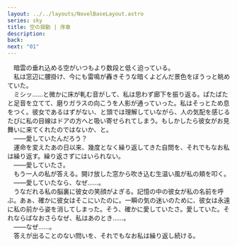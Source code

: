 ```yaml
---
layout: ../../layouts/NovelBaseLayout.astro
series: sky
title: 空の揺動 | 序章
description: 
back: 
next: "01"
---
```


　暗雲の垂れ込める空がいつもより数段と低く迫っている。
<br>
　私は窓辺に腰掛け、今にも雷鳴が轟きそうな暗くよどんだ景色をぼうっと眺めていた。
<br>
　ミシッ……と微かに床が軋む音がして、私は思わず廊下を振り返る。ぱたぱたと足音を立てて、磨りガラスの向こうを人影が通っていった。私はそっとため息をつく。彼女であるはずがない、と頭では理解していながら、人の気配を感じるたびに私の目線はドアの方へと吸い寄せられてしまう。もしかしたら彼女がお見舞いに来てくれたのではないか、と。
<br>
　――愛していたんだろう？
<br>
　運命を変えたあの日以来、幾度となく繰り返してきた自問を、それでもなお私は繰り返す。繰り返さずにはいられない。
<br>
　――愛していたさ。
<br>
　もう一人の私が答える。開け放した窓から吹き込む生温い風が私の頬を叩く。
<br>
　――愛していたなら、なぜ……。
<br>
　うなだれる私の脳裏に彼女の笑顔がよぎる。記憶の中の彼女が私の名前を呼ぶ。あぁ、確かに彼女はそこにいたのに。一瞬の気の迷いのために、彼女は永遠に私の前から姿を消してしまった。そう、確かに愛していたさ。愛していた。それならばなおさらなぜ、私はあのとき……。
<br>
　――なぜ……。
<br>
　答えが出ることのない問いを、それでもなお私は繰り返し続ける。